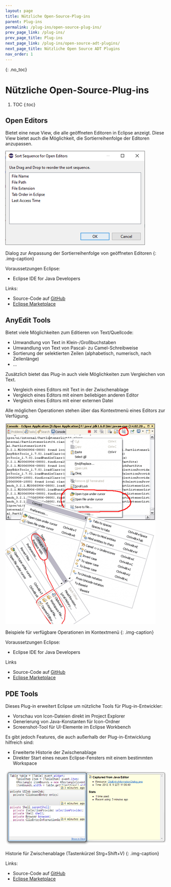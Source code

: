 ```yaml
---
layout: page
title: Nützliche Open-Source-Plug-ins
parent: Plug-ins
permalink: /plug-ins/open-source-plug-ins/
prev_page_link: /plug-ins/
prev_page_title: Plug-ins
next_page_link: /plug-ins/open-source-adt-plugins/
next_page_title: Nützliche Open Source ADT Plugins
nav_order: 1
---
```


{: .no_toc}
# Nützliche Open-Source-Plug-ins

1. TOC
{:toc}

## Open Editors

Bietet eine neue View, die alle geöffneten Editoren in Eclipse anzeigt. Diese View bietet auch die Möglichkeit, die Sortierreihenfolge der Editoren anzupassen.

![Dialog zur Anpassung der Sortierreihenfolge von geöffneten Editoren](./img/image1.png)

Dialog zur Anpassung der Sortierreihenfolge von geöffneten Editoren
{: .img-caption}

Voraussetzungen Eclipse:

- Eclipse IDE for Java Developers

Links:

- Source-Code auf [GitHub](https://github.com/dbickley/OpenEditors)
- [Eclipse Marketplace](https://marketplace.eclipse.org/content/open-editors)

## AnyEdit Tools

Bietet viele Möglichkeiten zum Editieren von Text/Quellcode:

- Umwandlung von Text in Klein-/Großbuchstaben
- Umwandlung von Text von Pascal- zu Camel-Schreibweise
- Sortierung der selektierten Zeilen (alphabetisch, numerisch, nach Zeilenlänge)
- ...

Zusätzlich bietet das Plug-in auch viele Möglichkeiten zum Vergleichen von Text.

- Vergleich eines Editors mit Text in der Zwischenablage
- Vergleich eines Editors mit einem beliebigen anderen Editor
- Vergleich eines Editors mit einer externen Datei

Alle möglichen Operationen stehen über das Kontextmenü eines Editors zur Verfügung.

![Beispiele für verfügbare Operationen im Kontextmenü](./img/image4.png)

Beispiele für verfügbare Operationen im Kontextmenü
{: .img-caption}

Voraussetzungen Eclipse:

- Eclipse IDE for Java Developers

Links

- Source-Code auf [GitHub](https://github.com/iloveeclipse/anyedittools)
- [Eclipse Marketplace](https://marketplace.eclipse.org/content/anyedit-tools)

## PDE Tools 

Dieses Plug-in erweitert Eclipse um nützliche Tools für Plug-in-Entwickler:

- Vorschau von Icon-Dateien direkt im Project Explorer
- Generierung von Java-Konstanten für Icon-Ordner
- Screenshot-Tool für UI-Elemente im Eclipse Workbench

Es gibt jedoch Features, die auch außerhalb der Plug-in-Entwicklung hilfreich sind:

- Erweiterte Historie der Zwischenablage
- Direkter Start eines neuen Eclipse-Fensters mit einem bestimmten Workspace

![Historie für Zwischenablage (Tastenkürzel Strg+Shift+V)](./img/image7.png)

Historie für Zwischenablage (Tastenkürzel Strg+Shift+V)
{: .img-caption}

Links:

- Source-Code auf [GitHub](https://github.com/jeeeyul/pde-tools)
- [Eclipse Marketplace](https://marketplace.eclipse.org/content/pde-tools)